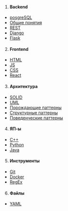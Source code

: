 1. #### Backend
 + [posgreSQL](./Web/Backend/POSTREAQL.md) 
 + [Общие понятия](./Web/ABOUTWEB.md)
 + [REST](./Web/Backend/REST.md)
 + [Django](./Web/Backend/DJANGO.md)
 + [Flask](./Web/Backend/FLASK.md)
2. #### Frontend 
 + [HTML](./Web/Frontend/HTML.md) 
 + [JS](./Web/Frontend/JS.md)
 + [CSS](./Web/Frontend/CSS.md)
 + [React](./Web/Frontend/REACT.md)
3. #### Архитектура
 + [SOLID](./Architecture/SOLID.md)
 + [UML](./Architecture/UML.md)
 + [Порождающие паттерны](./Architecture/Creational.md)
 + [Структурные паттерны](./Architecture/Structura.md)
 + [Поведенческие паттерны](./Architecture/Behavioral.md)

4. #### ЯП-ы
 + [C++](./Languages/C++.md)
 + [Python](./Languages/PYTHON.md)
 + [Java](./Languages/JAVA.md)
5. #### Инструменты
 + [Git](./Tools/GIT.md)
 + [Docker](./Tools/DOCKER.md)
 + [RegEx](./Tools/REGEX.md)
6. #### Файлы
 + [YAML](./files/yaml.md)